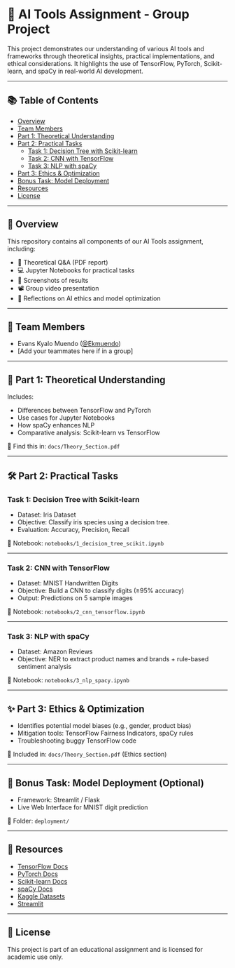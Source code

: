 # 🧠 AI Tools Assignment - Group Project

This project demonstrates our understanding of various AI tools and frameworks through theoretical insights, practical implementations, and ethical considerations. It highlights the use of TensorFlow, PyTorch, Scikit-learn, and spaCy in real-world AI development.

---

## 📚 Table of Contents

- [Overview](#overview)
- [Team Members](#team-members)
- [Part 1: Theoretical Understanding](#part-1-theoretical-understanding)
- [Part 2: Practical Tasks](#part-2-practical-tasks)
  - [Task 1: Decision Tree with Scikit-learn](#task-1-decision-tree-with-scikit-learn)
  - [Task 2: CNN with TensorFlow](#task-2-cnn-with-tensorflow)
  - [Task 3: NLP with spaCy](#task-3-nlp-with-spacy)
- [Part 3: Ethics & Optimization](#part-3-ethics--optimization)
- [Bonus Task: Model Deployment](#bonus-task-model-deployment)
- [Resources](#resources)
- [License](#license)

---

## 🧩 Overview

This repository contains all components of our AI Tools assignment, including:

- 📘 Theoretical Q&A (PDF report)
- 💻 Jupyter Notebooks for practical tasks
- 📸 Screenshots of results
- 📽️ Group video presentation
- 🧠 Reflections on AI ethics and model optimization

---

## 👥 Team Members

- Evans Kyalo Muendo ([@Ekmuendo](https://github.com/Ekmuendo))
- [Add your teammates here if in a group]

---

## 🧠 Part 1: Theoretical Understanding

Includes:
- Differences between TensorFlow and PyTorch
- Use cases for Jupyter Notebooks
- How spaCy enhances NLP
- Comparative analysis: Scikit-learn vs TensorFlow

📄 Find this in: `docs/Theory_Section.pdf`

---

## 🛠️ Part 2: Practical Tasks

### Task 1: Decision Tree with Scikit-learn

- Dataset: Iris Dataset
- Objective: Classify iris species using a decision tree.
- Evaluation: Accuracy, Precision, Recall

📁 Notebook: `notebooks/1_decision_tree_scikit.ipynb`

---

### Task 2: CNN with TensorFlow

- Dataset: MNIST Handwritten Digits
- Objective: Build a CNN to classify digits (≥95% accuracy)
- Output: Predictions on 5 sample images

📁 Notebook: `notebooks/2_cnn_tensorflow.ipynb`

---

### Task 3: NLP with spaCy

- Dataset: Amazon Reviews
- Objective: NER to extract product names and brands + rule-based sentiment analysis

📁 Notebook: `notebooks/3_nlp_spacy.ipynb`

---

## ✨ Part 3: Ethics & Optimization

- Identifies potential model biases (e.g., gender, product bias)
- Mitigation tools: TensorFlow Fairness Indicators, spaCy rules
- Troubleshooting buggy TensorFlow code

📄 Included in: `docs/Theory_Section.pdf` (Ethics section)

---

## 🧪 Bonus Task: Model Deployment (Optional)

- Framework: Streamlit / Flask
- Live Web Interface for MNIST digit prediction

📁 Folder: `deployment/`

---

## 🔗 Resources

- [TensorFlow Docs](https://www.tensorflow.org/)
- [PyTorch Docs](https://pytorch.org/)
- [Scikit-learn Docs](https://scikit-learn.org/)
- [spaCy Docs](https://spacy.io/)
- [Kaggle Datasets](https://www.kaggle.com/)
- [Streamlit](https://streamlit.io/)

---

## 📜 License

This project is part of an educational assignment and is licensed for academic use only.
